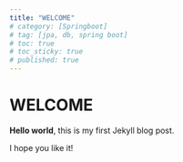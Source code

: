 ```yaml
---
title: "WELCOME"
# category: [Springboot]
# tag: [jpa, db, spring boot]
# toc: true
# toc_sticky: true
# published: true
---
```

# WELCOME

**Hello world**, this is my first Jekyll blog post.

I hope you like it!

